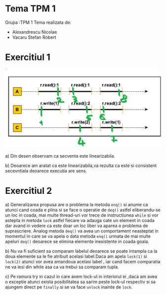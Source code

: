 # Tema TPM 1

Grupa :TPM 1 Tema realizata de:

- Alexandrescu Nicolae
- Vacaru Stefan Robert

# Exercitiul 1

![poza](img\ex1.png)

a) Din desen observam ca secventa este linearizabila.

b) Deoarece am aratat ca este linearizabila,va rezulta ca este si consistent secevntiala deoarece executia are sens.

# Exercitiul 2

a) Generalizarea propusa are o problema la metoda `enq()` si anume ca atunci cand coada e plina si se face o operatie de
`deq()` astfel eliberandu-se un loc in coada, mai multe thread-uri vor trece de instructiunea `while` si vor astepta in
metoda `lock` astfel fiecare va adauga cate un element in coada dar avand in vedere ca este doar un loc liber va aparea
o problema de suprascriere. Analog metoda `deq()` va avea un comportament neasteptat in momentul in care se va apela o
data metoda `enq()` urmata de mai multe apeluri `deq()` deoarece se elimina elemente inexistente in coada goala.

b) Nu va fi suficient sa comparam labelul deoarece se poate intampla ca la doua elemente sa le fie atribuit acelasi
label.Daca am apela `lock(1)` si `lock(2)` atunci vor avea amandoua acelasi label , iar cand facem comparatia ne va iesi
din while asa ca va trebui sa comparam tupla.

c) Pe ramura try in cazul in care avem lock-ul in interiorul ei ,daca am avea o exceptie atunci exista posibilitatea sa
sarim peste lock-ul respectiv si sa ajungem direct pe `finally` si se va face `unlock` inainte de `lock`.
